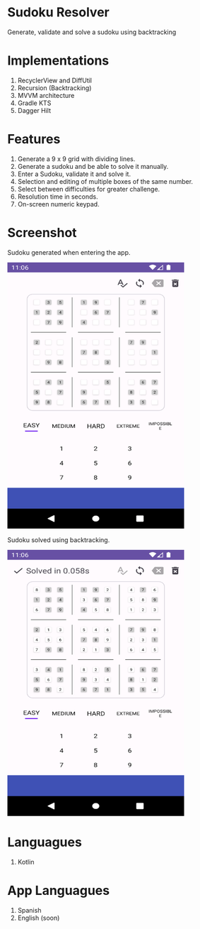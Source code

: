 # Sudoku Resolver
Generate, validate and solve a sudoku using backtracking

# Implementations
1. RecyclerView and DiffUtil
2. Recursion (Backtracking)
3. MVVM architecture
4. Gradle KTS
5. Dagger Hilt

# Features
1. Generate a 9 x 9 grid with dividing lines.
2. Generate a sudoku and be able to solve it manually.
3. Enter a Sudoku, validate it and solve it.
4. Selection and editing of multiple boxes of the same number.
5. Select between difficulties for greater challenge.
6. Resolution time in seconds.
7. On-screen numeric keypad.

# Screenshot
<p>Sudoku generated when entering the app.</p>
<img src="/app/src/debug/assets/Screenshot_1697497576.png" width = "400" height = "600" alt = "Sudoku generated when entering the app.">

<p>Sudoku solved using backtracking.</p>
<img src="/app/src/debug/assets/Screenshot_1697497587.png" width = "400" height = "600" alt = "Sudoku solved using backtracking.">

# Languagues
1. Kotlin

# App Languagues
1. Spanish
2. English (soon)
